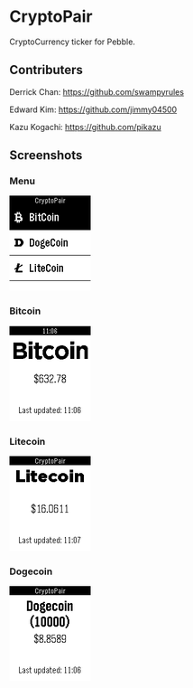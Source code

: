 CryptoPair
=============

CryptoCurrency ticker for Pebble.

## Contributers

Derrick Chan: https://github.com/swampyrules

Edward Kim: https://github.com/jimmy04500

Kazu Kogachi: https://github.com/pikazu

## Screenshots

### Menu

![Menu](https://github.com/arjungopisetty/CryptoPair/blob/master/img/menu.png)

### Bitcoin

![Bitcoin](https://github.com/arjungopisetty/CryptoPair/blob/master/img/bitcoin.png)

### Litecoin

![Litecoin](https://github.com/arjungopisetty/CryptoPair/blob/master/img/litecoin.png)

### Dogecoin

![Dogecoin](https://github.com/arjungopisetty/CryptoPair/blob/master/img/dogecoin.png)
